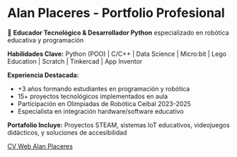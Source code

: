 # Alan Placeres - Portfolio Profesional

🚀 **Educador Tecnológico & Desarrollador Python** especializado en robótica educativa y programación

**Habilidades Clave:** Python (POO) | C/C++ | Data Science | Micro:bit | Lego Education | Scratch | Tinkercad | App Inventor

**Experiencia Destacada:**
- +3 años formando estudiantes en programación y robótica
- 15+ proyectos tecnológicos implementados en aula
- Participación en Olimpiadas de Robótica Ceibal 2023-2025
- Especialista en integración hardware/software educativo

**Portafolio Incluye:** Proyectos STEAM, sistemas IoT educativos, videojuegos didácticos, y soluciones de accesibilidad

[CV Web Alan Placeres](https://panteralan.github.io/cv-web/)
